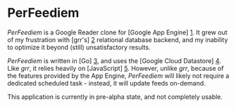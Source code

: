 PerFeediem
==========

*PerFeediem* is a Google Reader clone for [Google App Engine] [1]. It grew out of my frustration with [grr's] [2] relational database backend, and my inability to optimize it beyond (still) unsatisfactory results. 

_PerFeediem_ is written in [Go] [3], and uses the [Google Cloud Datastore] [4]. Like _grr_, it relies heavily on [JavaScript] [5]. However, unlike _grr_, because of the features provided by the App Engine, _PerFeediem_ will likely not require a dedicated scheduled task - instead, it will update feeds on-demand.

This application is currently in pre-alpha state, and not completely usable.

  [1]: https://developers.google.com/appengine/
  [2]: https://github.com/melllvar/grr/
  [3]: http://golang.org/
  [4]: https://developers.google.com/datastore/
  [5]: http://en.wikipedia.org/wiki/JavaScript